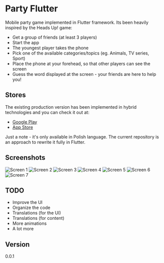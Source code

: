 # Party Flutter

Mobile party game implemented in Flutter framework. Its been heavily inspired by the Heads Up! game:

- Get a group of friends (at least 3 players)
- Start the app
- The youngest player takes the phone
- Pick one of the available categories/topics (eg. Animals, TV series, Sport)
- Place the phone at your forehead, so that other players can see the screen
- Guess the word displayed at the screen - your friends are here to help you!


## Stores

The existing production version has been implemented in hybrid technologies and you can check it out at:

 - [Google Play](https://play.google.com/store/apps/details?id=com.puppybox.zgadula)
 - [App Store](https://itunes.apple.com/pl/app/zgadula/id1181083547?l=pl&mt=8)

Just a note - it's only available in Polish language. The current repository is an approach to rewrite it fully in Flutter.


## Screenshots

![Screen 1](/screens/screen1.png?raw=true "Screen #1")
![Screen 2](/screens/screen2.png?raw=true "Screen #2")
![Screen 3](/screens/screen3.png?raw=true "Screen #3")
![Screen 4](/screens/screen4.png?raw=true "Screen #4")
![Screen 5](/screens/screen5.png?raw=true "Screen #5")
![Screen 6](/screens/screen6.png?raw=true "Screen #6")
![Screen 7](/screens/screen7.png?raw=true "Screen #7")


## TODO

- Improve the UI
- Organize the code
- Translations (for the UI)
- Translations (for content)
- More animations
- A lot more


## Version
0.0.1
